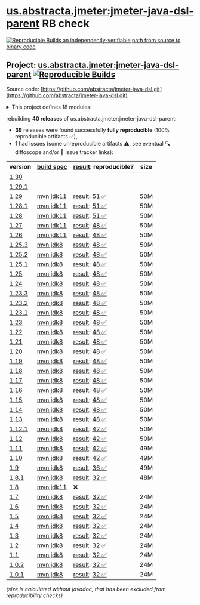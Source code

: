 [us.abstracta.jmeter:jmeter-java-dsl-parent](https://central.sonatype.com/artifact/us.abstracta.jmeter/jmeter-java-dsl-parent/versions) RB check
=======

[![Reproducible Builds](https://reproducible-builds.org/images/logos/rb.svg) an independently-verifiable path from source to binary code](https://reproducible-builds.org/)

## Project: [us.abstracta.jmeter:jmeter-java-dsl-parent](https://central.sonatype.com/artifact/us.abstracta.jmeter/jmeter-java-dsl-parent/versions) [![Reproducible Builds](https://img.shields.io/endpoint?url=https://raw.githubusercontent.com/jvm-repo-rebuild/reproducible-central/master/content/us/abstracta/jmeter/jmeter-java-dsl/badge.json)](https://github.com/jvm-repo-rebuild/reproducible-central/blob/master/content/us/abstracta/jmeter/jmeter-java-dsl/README.md)

Source code: [https://github.com/abstracta/jmeter-java-dsl.git](https://github.com/abstracta/jmeter-java-dsl.git)

<details><summary>This project defines 18 modules:</summary>

* [us.abstracta.jmeter:jmeter-java-dsl](https://central.sonatype.com/artifact/us.abstracta.jmeter/jmeter-java-dsl/overview)
* [us.abstracta.jmeter:jmeter-java-dsl-azure](https://central.sonatype.com/artifact/us.abstracta.jmeter/jmeter-java-dsl-azure/overview)
* [us.abstracta.jmeter:jmeter-java-dsl-base-remote-engine](https://central.sonatype.com/artifact/us.abstracta.jmeter/jmeter-java-dsl-base-remote-engine/overview)
* [us.abstracta.jmeter:jmeter-java-dsl-blazemeter](https://central.sonatype.com/artifact/us.abstracta.jmeter/jmeter-java-dsl-blazemeter/overview)
* [us.abstracta.jmeter:jmeter-java-dsl-bridge](https://central.sonatype.com/artifact/us.abstracta.jmeter/jmeter-java-dsl-bridge/overview)
* [us.abstracta.jmeter:jmeter-java-dsl-cli](https://central.sonatype.com/artifact/us.abstracta.jmeter/jmeter-java-dsl-cli/overview)
* [us.abstracta.jmeter:jmeter-java-dsl-dashboard](https://central.sonatype.com/artifact/us.abstracta.jmeter/jmeter-java-dsl-dashboard/overview)
* [us.abstracta.jmeter:jmeter-java-dsl-datadog](https://central.sonatype.com/artifact/us.abstracta.jmeter/jmeter-java-dsl-datadog/overview)
* [us.abstracta.jmeter:jmeter-java-dsl-elasticsearch-listener](https://central.sonatype.com/artifact/us.abstracta.jmeter/jmeter-java-dsl-elasticsearch-listener/overview)
* [us.abstracta.jmeter:jmeter-java-dsl-graphql](https://central.sonatype.com/artifact/us.abstracta.jmeter/jmeter-java-dsl-graphql/overview)
* [us.abstracta.jmeter:jmeter-java-dsl-jdbc](https://central.sonatype.com/artifact/us.abstracta.jmeter/jmeter-java-dsl-jdbc/overview)
* [us.abstracta.jmeter:jmeter-java-dsl-jmx2dsl](https://central.sonatype.com/artifact/us.abstracta.jmeter/jmeter-java-dsl-jmx2dsl/overview)
* [us.abstracta.jmeter:jmeter-java-dsl-octoperf](https://central.sonatype.com/artifact/us.abstracta.jmeter/jmeter-java-dsl-octoperf/overview)
* [us.abstracta.jmeter:jmeter-java-dsl-parallel](https://central.sonatype.com/artifact/us.abstracta.jmeter/jmeter-java-dsl-parallel/overview)
* [us.abstracta.jmeter:jmeter-java-dsl-parent](https://central.sonatype.com/artifact/us.abstracta.jmeter/jmeter-java-dsl-parent/overview)
* [us.abstracta.jmeter:jmeter-java-dsl-prometheus](https://central.sonatype.com/artifact/us.abstracta.jmeter/jmeter-java-dsl-prometheus/overview)
* [us.abstracta.jmeter:jmeter-java-dsl-recorder](https://central.sonatype.com/artifact/us.abstracta.jmeter/jmeter-java-dsl-recorder/overview)
* [us.abstracta.jmeter:jmeter-java-dsl-wrapper](https://central.sonatype.com/artifact/us.abstracta.jmeter/jmeter-java-dsl-wrapper/overview)
</details>

rebuilding **40 releases** of us.abstracta.jmeter:jmeter-java-dsl-parent:
- **39** releases were found successfully **fully reproducible** (100% reproducible artifacts :white_check_mark:),
- 1 had issues (some unreproducible artifacts :warning:, see eventual :mag: diffoscope and/or :memo: issue tracker links):

| version | [build spec](/BUILDSPEC.md) | [result](https://reproducible-builds.org/docs/jvm/): reproducible? | size |
| -- | --------- | ------ | -- |
| [1.30](https://central.sonatype.com/artifact/us.abstracta.jmeter/jmeter-java-dsl-parent/1.30/pom) | | | |
| [1.29.1](https://central.sonatype.com/artifact/us.abstracta.jmeter/jmeter-java-dsl-parent/1.29.1/pom) | | | |
| [1.29](https://central.sonatype.com/artifact/us.abstracta.jmeter/jmeter-java-dsl-parent/1.29/pom) | [mvn jdk11](jmeter-java-dsl-1.29.buildspec) | [result](jmeter-java-dsl-parent-1.29.buildinfo): [51 :white_check_mark: ](jmeter-java-dsl-parent-1.29.buildcompare) | 50M |
| [1.28.1](https://central.sonatype.com/artifact/us.abstracta.jmeter/jmeter-java-dsl-parent/1.28.1/pom) | [mvn jdk11](jmeter-java-dsl-1.28.1.buildspec) | [result](jmeter-java-dsl-parent-1.28.1.buildinfo): [51 :white_check_mark: ](jmeter-java-dsl-parent-1.28.1.buildcompare) | 50M |
| [1.28](https://central.sonatype.com/artifact/us.abstracta.jmeter/jmeter-java-dsl-parent/1.28/pom) | [mvn jdk11](jmeter-java-dsl-1.28.buildspec) | [result](jmeter-java-dsl-parent-1.28.buildinfo): [51 :white_check_mark: ](jmeter-java-dsl-parent-1.28.buildcompare) | 50M |
| [1.27](https://central.sonatype.com/artifact/us.abstracta.jmeter/jmeter-java-dsl-parent/1.27/pom) | [mvn jdk11](jmeter-java-dsl-1.27.buildspec) | [result](jmeter-java-dsl-parent-1.27.buildinfo): [48 :white_check_mark: ](jmeter-java-dsl-parent-1.27.buildcompare) | 50M |
| [1.26](https://central.sonatype.com/artifact/us.abstracta.jmeter/jmeter-java-dsl-parent/1.26/pom) | [mvn jdk11](jmeter-java-dsl-1.26.buildspec) | [result](jmeter-java-dsl-parent-1.26.buildinfo): [48 :white_check_mark: ](jmeter-java-dsl-parent-1.26.buildcompare) | 50M |
| [1.25.3](https://central.sonatype.com/artifact/us.abstracta.jmeter/jmeter-java-dsl-parent/1.25.3/pom) | [mvn jdk8](jmeter-java-dsl-1.25.3.buildspec) | [result](jmeter-java-dsl-parent-1.25.3.buildinfo): [48 :white_check_mark: ](jmeter-java-dsl-parent-1.25.3.buildcompare) | 50M |
| [1.25.2](https://central.sonatype.com/artifact/us.abstracta.jmeter/jmeter-java-dsl-parent/1.25.2/pom) | [mvn jdk8](jmeter-java-dsl-1.25.2.buildspec) | [result](jmeter-java-dsl-parent-1.25.2.buildinfo): [48 :white_check_mark: ](jmeter-java-dsl-parent-1.25.2.buildcompare) | 50M |
| [1.25.1](https://central.sonatype.com/artifact/us.abstracta.jmeter/jmeter-java-dsl-parent/1.25.1/pom) | [mvn jdk8](jmeter-java-dsl-1.25.1.buildspec) | [result](jmeter-java-dsl-parent-1.25.1.buildinfo): [48 :white_check_mark: ](jmeter-java-dsl-parent-1.25.1.buildcompare) | 50M |
| [1.25](https://central.sonatype.com/artifact/us.abstracta.jmeter/jmeter-java-dsl-parent/1.25/pom) | [mvn jdk8](jmeter-java-dsl-1.25.buildspec) | [result](jmeter-java-dsl-parent-1.25.buildinfo): [48 :white_check_mark: ](jmeter-java-dsl-parent-1.25.buildcompare) | 50M |
| [1.24](https://central.sonatype.com/artifact/us.abstracta.jmeter/jmeter-java-dsl-parent/1.24/pom) | [mvn jdk8](jmeter-java-dsl-1.24.buildspec) | [result](jmeter-java-dsl-parent-1.24.buildinfo): [48 :white_check_mark: ](jmeter-java-dsl-parent-1.24.buildcompare) | 50M |
| [1.23.3](https://central.sonatype.com/artifact/us.abstracta.jmeter/jmeter-java-dsl-parent/1.23.3/pom) | [mvn jdk8](jmeter-java-dsl-1.23.3.buildspec) | [result](jmeter-java-dsl-parent-1.23.3.buildinfo): [48 :white_check_mark: ](jmeter-java-dsl-parent-1.23.3.buildcompare) | 50M |
| [1.23.2](https://central.sonatype.com/artifact/us.abstracta.jmeter/jmeter-java-dsl-parent/1.23.2/pom) | [mvn jdk8](jmeter-java-dsl-1.23.2.buildspec) | [result](jmeter-java-dsl-parent-1.23.2.buildinfo): [48 :white_check_mark: ](jmeter-java-dsl-parent-1.23.2.buildcompare) | 50M |
| [1.23.1](https://central.sonatype.com/artifact/us.abstracta.jmeter/jmeter-java-dsl-parent/1.23.1/pom) | [mvn jdk8](jmeter-java-dsl-1.23.1.buildspec) | [result](jmeter-java-dsl-parent-1.23.1.buildinfo): [48 :white_check_mark: ](jmeter-java-dsl-parent-1.23.1.buildcompare) | 50M |
| [1.23](https://central.sonatype.com/artifact/us.abstracta.jmeter/jmeter-java-dsl-parent/1.23/pom) | [mvn jdk8](jmeter-java-dsl-1.23.buildspec) | [result](jmeter-java-dsl-parent-1.23.buildinfo): [48 :white_check_mark: ](jmeter-java-dsl-parent-1.23.buildcompare) | 50M |
| [1.22](https://central.sonatype.com/artifact/us.abstracta.jmeter/jmeter-java-dsl-parent/1.22/pom) | [mvn jdk8](jmeter-java-dsl-1.22.buildspec) | [result](jmeter-java-dsl-parent-1.22.buildinfo): [48 :white_check_mark: ](jmeter-java-dsl-parent-1.22.buildcompare) | 50M |
| [1.21](https://central.sonatype.com/artifact/us.abstracta.jmeter/jmeter-java-dsl-parent/1.21/pom) | [mvn jdk8](jmeter-java-dsl-1.21.buildspec) | [result](jmeter-java-dsl-parent-1.21.buildinfo): [48 :white_check_mark: ](jmeter-java-dsl-parent-1.21.buildcompare) | 50M |
| [1.20](https://central.sonatype.com/artifact/us.abstracta.jmeter/jmeter-java-dsl-parent/1.20/pom) | [mvn jdk8](jmeter-java-dsl-1.20.buildspec) | [result](jmeter-java-dsl-parent-1.20.buildinfo): [48 :white_check_mark: ](jmeter-java-dsl-parent-1.20.buildcompare) | 50M |
| [1.19](https://central.sonatype.com/artifact/us.abstracta.jmeter/jmeter-java-dsl-parent/1.19/pom) | [mvn jdk8](jmeter-java-dsl-1.19.buildspec) | [result](jmeter-java-dsl-parent-1.19.buildinfo): [48 :white_check_mark: ](jmeter-java-dsl-parent-1.19.buildcompare) | 50M |
| [1.18](https://central.sonatype.com/artifact/us.abstracta.jmeter/jmeter-java-dsl-parent/1.18/pom) | [mvn jdk8](jmeter-java-dsl-1.18.buildspec) | [result](jmeter-java-dsl-parent-1.18.buildinfo): [48 :white_check_mark: ](jmeter-java-dsl-parent-1.18.buildcompare) | 50M |
| [1.17](https://central.sonatype.com/artifact/us.abstracta.jmeter/jmeter-java-dsl-parent/1.17/pom) | [mvn jdk8](jmeter-java-dsl-1.17.buildspec) | [result](jmeter-java-dsl-parent-1.17.buildinfo): [48 :white_check_mark: ](jmeter-java-dsl-parent-1.17.buildcompare) | 50M |
| [1.16](https://central.sonatype.com/artifact/us.abstracta.jmeter/jmeter-java-dsl-parent/1.16/pom) | [mvn jdk8](jmeter-java-dsl-1.16.buildspec) | [result](jmeter-java-dsl-parent-1.16.buildinfo): [48 :white_check_mark: ](jmeter-java-dsl-parent-1.16.buildcompare) | 50M |
| [1.15](https://central.sonatype.com/artifact/us.abstracta.jmeter/jmeter-java-dsl-parent/1.15/pom) | [mvn jdk8](jmeter-java-dsl-1.15.buildspec) | [result](jmeter-java-dsl-parent-1.15.buildinfo): [48 :white_check_mark: ](jmeter-java-dsl-parent-1.15.buildcompare) | 50M |
| [1.14](https://central.sonatype.com/artifact/us.abstracta.jmeter/jmeter-java-dsl-parent/1.14/pom) | [mvn jdk8](jmeter-java-dsl-1.14.buildspec) | [result](jmeter-java-dsl-parent-1.14.buildinfo): [48 :white_check_mark: ](jmeter-java-dsl-parent-1.14.buildcompare) | 50M |
| [1.13](https://central.sonatype.com/artifact/us.abstracta.jmeter/jmeter-java-dsl-parent/1.13/pom) | [mvn jdk8](jmeter-java-dsl-1.13.buildspec) | [result](jmeter-java-dsl-parent-1.13.buildinfo): [48 :white_check_mark: ](jmeter-java-dsl-parent-1.13.buildcompare) | 50M |
| [1.12.1](https://central.sonatype.com/artifact/us.abstracta.jmeter/jmeter-java-dsl-parent/1.12.1/pom) | [mvn jdk8](jmeter-java-dsl-1.12.1.buildspec) | [result](jmeter-java-dsl-parent-1.12.1.buildinfo): [42 :white_check_mark: ](jmeter-java-dsl-parent-1.12.1.buildcompare) | 50M |
| [1.12](https://central.sonatype.com/artifact/us.abstracta.jmeter/jmeter-java-dsl-parent/1.12/pom) | [mvn jdk8](jmeter-java-dsl-1.12.buildspec) | [result](jmeter-java-dsl-parent-1.12.buildinfo): [42 :white_check_mark: ](jmeter-java-dsl-parent-1.12.buildcompare) | 50M |
| [1.11](https://central.sonatype.com/artifact/us.abstracta.jmeter/jmeter-java-dsl-parent/1.11/pom) | [mvn jdk8](jmeter-java-dsl-1.11.buildspec) | [result](jmeter-java-dsl-parent-1.11.buildinfo): [42 :white_check_mark: ](jmeter-java-dsl-parent-1.11.buildcompare) | 49M |
| [1.10](https://central.sonatype.com/artifact/us.abstracta.jmeter/jmeter-java-dsl-parent/1.10/pom) | [mvn jdk8](jmeter-java-dsl-1.10.buildspec) | [result](jmeter-java-dsl-parent-1.10.buildinfo): [42 :white_check_mark: ](jmeter-java-dsl-parent-1.10.buildcompare) | 49M |
| [1.9](https://central.sonatype.com/artifact/us.abstracta.jmeter/jmeter-java-dsl-parent/1.9/pom) | [mvn jdk8](jmeter-java-dsl-1.9.buildspec) | [result](jmeter-java-dsl-parent-1.9.buildinfo): [36 :white_check_mark: ](jmeter-java-dsl-parent-1.9.buildcompare) | 49M |
| [1.8.1](https://central.sonatype.com/artifact/us.abstracta.jmeter/jmeter-java-dsl-parent/1.8.1/pom) | [mvn jdk8](jmeter-java-dsl-1.8.1.buildspec) | [result](jmeter-java-dsl-parent-1.8.1.buildinfo): [32 :white_check_mark: ](jmeter-java-dsl-parent-1.8.1.buildcompare) | 48M |
| [1.8](https://central.sonatype.com/artifact/us.abstracta.jmeter/jmeter-java-dsl-parent/1.8/pom) | [mvn jdk11](jmeter-java-dsl-1.8.buildspec) | :x: | |
| [1.7](https://central.sonatype.com/artifact/us.abstracta.jmeter/jmeter-java-dsl-parent/1.7/pom) | [mvn jdk8](jmeter-java-dsl-1.7.buildspec) | [result](jmeter-java-dsl-parent-1.7.buildinfo): [32 :white_check_mark: ](jmeter-java-dsl-parent-1.7.buildcompare) | 24M |
| [1.6](https://central.sonatype.com/artifact/us.abstracta.jmeter/jmeter-java-dsl-parent/1.6/pom) | [mvn jdk8](jmeter-java-dsl-1.6.buildspec) | [result](jmeter-java-dsl-parent-1.6.buildinfo): [32 :white_check_mark: ](jmeter-java-dsl-parent-1.6.buildcompare) | 24M |
| [1.5](https://central.sonatype.com/artifact/us.abstracta.jmeter/jmeter-java-dsl-parent/1.5/pom) | [mvn jdk8](jmeter-java-dsl-1.5.buildspec) | [result](jmeter-java-dsl-parent-1.5.buildinfo): [32 :white_check_mark: ](jmeter-java-dsl-parent-1.5.buildcompare) | 24M |
| [1.4](https://central.sonatype.com/artifact/us.abstracta.jmeter/jmeter-java-dsl-parent/1.4/pom) | [mvn jdk8](jmeter-java-dsl-1.4.buildspec) | [result](jmeter-java-dsl-parent-1.4.buildinfo): [32 :white_check_mark: ](jmeter-java-dsl-parent-1.4.buildcompare) | 24M |
| [1.3](https://central.sonatype.com/artifact/us.abstracta.jmeter/jmeter-java-dsl-parent/1.3/pom) | [mvn jdk8](jmeter-java-dsl-1.3.buildspec) | [result](jmeter-java-dsl-parent-1.3.buildinfo): [32 :white_check_mark: ](jmeter-java-dsl-parent-1.3.buildcompare) | 24M |
| [1.2](https://central.sonatype.com/artifact/us.abstracta.jmeter/jmeter-java-dsl-parent/1.2/pom) | [mvn jdk8](jmeter-java-dsl-1.2.buildspec) | [result](jmeter-java-dsl-parent-1.2.buildinfo): [32 :white_check_mark: ](jmeter-java-dsl-parent-1.2.buildcompare) | 24M |
| [1.1](https://central.sonatype.com/artifact/us.abstracta.jmeter/jmeter-java-dsl-parent/1.1/pom) | [mvn jdk8](jmeter-java-dsl-1.1.buildspec) | [result](jmeter-java-dsl-parent-1.1.buildinfo): [32 :white_check_mark: ](jmeter-java-dsl-parent-1.1.buildcompare) | 24M |
| [1.0.2](https://central.sonatype.com/artifact/us.abstracta.jmeter/jmeter-java-dsl-parent/1.0.2/pom) | [mvn jdk8](jmeter-java-dsl-1.0.2.buildspec) | [result](jmeter-java-dsl-parent-1.0.2.buildinfo): [32 :white_check_mark: ](jmeter-java-dsl-parent-1.0.2.buildcompare) | 24M |
| [1.0.1](https://central.sonatype.com/artifact/us.abstracta.jmeter/jmeter-java-dsl-parent/1.0.1/pom) | [mvn jdk8](jmeter-java-dsl-1.0.1.buildspec) | [result](jmeter-java-dsl-parent-1.0.1.buildinfo): [32 :white_check_mark: ](jmeter-java-dsl-parent-1.0.1.buildcompare) | 24M |

<i>(size is calculated without javadoc, that has been excluded from reproducibility checks)</i>
